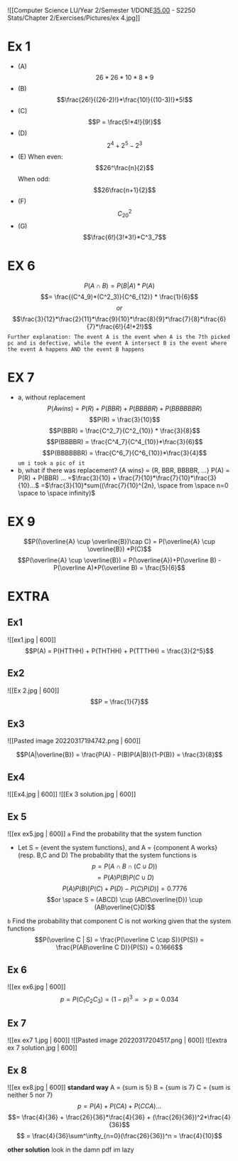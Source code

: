 ![[Computer Science LU/Year 2/Semester 1/DONE[35.00](4) - S2250 Stats/Chapter 2/Exercises/Pictures/ex 4.jpg]]

# Ex 1
- (A)
$$26*26*10*8*9$$
- (B)
$$\frac{26!}{(26-2)!}*\frac{10!}{(10-3)!}*5!$$
- (C)
$$P = \frac{5!*4!}{9!}$$
- (D)
$$2^4+2^5-2^3$$
- (E)
When even: $$26^\frac{n}{2}$$
When odd: $$26\frac{n+1}{2}$$
- (F)
$$C^2_{20}$$
- (G)
$$\frac{6!}{3!*3!}*C^3_7$$

# EX 6
$$P(A\cap B) = P(B|A)*P(A)$$
$$= \frac{(C^4_9)*(C^2_3)}{C^6_{12}} * \frac{1}{6}$$
$$or$$
$$\frac{3}{12}*\frac{2}{11}*\frac{9}{10}*\frac{8}{9}*\frac{7}{8}*\frac{6}{7}*\frac{6!}{4!*2!}$$
`Further explanation: The event A is the event when A is the 7th picked pc and is defective, while the event A intersect B is the event where the event A happens AND the event B happens`

# EX 7
- a, without replacement
$$P(A wins) = P(R) + P(BBR) + P(BBBBR) + P(BBBBBBR)$$
$$P(R) = \frac{3}{10}$$
$$P(BBR) = \frac{C^2_7}{C^2_{10}} * \frac{3}{8}$$
$$P(BBBBR) = \frac{C^4_7}{C^4_{10}}*\frac{3}{6}$$
$$P(BBBBBBR) = \frac{C^6_7}{C^6_{10}}*\frac{3}{4}$$
`um i took a pic of it`
- b, what if there was replacement?
{A wins} = {R, BBR, BBBBR, ...}
P(A) = P(R) + P(BBR) ...
=$\frac{3}{10} + \frac{7}{10}*\frac{7}{10}*\frac{3}{10}...$
=$\frac{3}{10}*sum((\frac{7}{10}^{2n}, \space from \space n=0 \space to \space infinity)$

# EX 9
$$P((\overline{A} \cup \overline{B})\cap C) = P(\overline{A} \cup \overline{B}) *P(C)$$
$$P(\overline{A} \cup \overline{B}) = P(\overline{A})+P(\overline B) - P(\overline A)*P(\overline B) = \frac{5}{6}$$
# EXTRA
## Ex1 
![[ex1.jpg | 600]]
$$P(A) = P(HTTHH) + P(THTHH) + P(TTTHH) = \frac{3}{2^5}$$

## Ex2
![[Ex 2.jpg | 600]]
$$P = \frac{1}{7}$$

## Ex3
![[Pasted image 20220317194742.png | 600]]

$$P(A|\overline{B}) = \frac{P(A) - P(B)P(A|B)}{1-P(B)} = \frac{3}{8}$$

## Ex4
![[Ex4.jpg | 600]]
![[Ex 3 solution.jpg | 600]]

## Ex 5
![[ex ex5.jpg | 600]]
`a` Find the probability that the system function
- Let S = {event the system functions}, and A = {component A works} (resp. B,C and D)
The probability that the system functions is
$$p = P(A \cap B \cap (C \cup D))$$
$$= P(A)P(B)P(C \cup D)$$
$$P(A)P(B)[P(C)+P(D)-P(C)P(D)] = 0.7776$$
$$or \space S = (ABCD) \cup (ABC\overline{D}) \cup (AB\overline{C}D)$$

`b` Find the probability that component C is not working given that the system functions
$$P(\overline C | S) = \frac{P(\overline C \cap S)}{P(S)} = \frac{P(AB\overline C D)}{P(S)} = 0.1666$$

## Ex 6
![[ex ex6.jpg | 600]]
$$p = P(C_1C_2C_3) = (1-p)^3 => p = 0.034$$

## Ex 7
![[ex ex7 1.jpg | 600]]
![[Pasted image 20220317204517.png | 600]]
![[extra ex 7 solution.jpg | 600]]

## Ex 8
![[ex ex8.jpg  | 600]]
**standard way**
A = {sum is 5}
B = {sum is 7}
C = {sum is neither 5 nor 7}
$$p = P(A)+ P(CA) + P(CCA)...$$
$$= \frac{4}{36} + \frac{26}{36}*\frac{4}{36} + (\frac{26}{36})^2*\frac{4}{36}$$
$$ = \frac{4}{36}\sum^\infty_{n=0}(\frac{26}{36})^n = \frac{4}{10}$$

**other solution**
look in the damn pdf im lazy